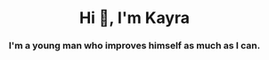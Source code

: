 <h1 align="center"> Hi 👋, I'm Kayra </h1>
<h3 align="center"> I'm a young man who improves himself as much as I can. </h3>
